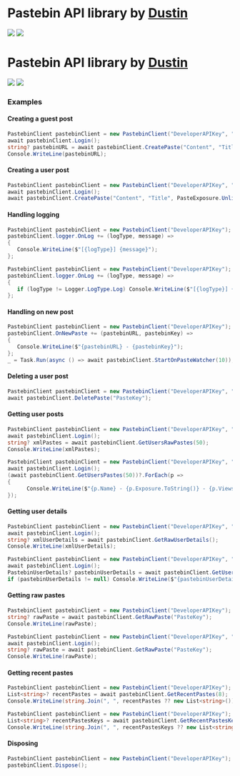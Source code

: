 # Pastebin API library by [Dustin](https://github.com/Dustin21335)

[![](https://img.shields.io/nuget/v/PastebinAPINet.svg?style=for-the-badge)](https://www.nuget.org/packages/PastebinAPINet/)
[![](https://img.shields.io/nuget/dt/PastebinAPINet.svg?style=for-the-badge)](https://www.nuget.org/packages/PastebinAPINet/)

# Pastebin API library by [Dustin](https://github.com/Dustin21335)

[![](https://img.shields.io/nuget/v/PastebinAPINet.svg?style=for-the-badge)](https://www.nuget.org/packages/PastebinAPINet/)
[![](https://img.shields.io/nuget/dt/PastebinAPINet.svg?style=for-the-badge)](https://www.nuget.org/packages/PastebinAPINet/)

### Examples
#### Creating a guest post
```csharp
PastebinClient pastebinClient = new PastebinClient("DeveloperAPIKey", "Username", "Password");
await pastebinClient.Login();
string? pastebinURL = await pastebinClient.CreatePaste("Content", "Title", PasteExposure.Unlisted, PasteExpireDate.TenMinutes, PasteFormat.Text);
Console.WriteLine(pastebinURL);
```

#### Creating a user post
```csharp
PastebinClient pastebinClient = new PastebinClient("DeveloperAPIKey", "Username", "Password");
await pastebinClient.Login();
await pastebinClient.CreatePaste("Content", "Title", PasteExposure.Unlisted, PasteExpireDate.TenMinutes, PasteFormat.Text);
```

#### Handling logging
```csharp
PastebinClient pastebinClient = new PastebinClient("DeveloperAPIKey");
pastebinClient.logger.OnLog += (logType, message) =>
{
   Console.WriteLine($"[{logType}] {message}");
};
```

```csharp
PastebinClient pastebinClient = new PastebinClient("DeveloperAPIKey");
pastebinClient.logger.OnLog += (logType, message) =>
{
   if (logType != Logger.LogType.Log) Console.WriteLine($"[{logType}] {message}");
};
```

#### Handling on new post
```csharp
PastebinClient pastebinClient = new PastebinClient("DeveloperAPIKey");
pastebinClient.OnNewPaste += (pastebinURL, pastebinKey) =>
{
   Console.WriteLine($"{pastebinURL} - {pastebinKey}");
};        
_ = Task.Run(async () => await pastebinClient.StartOnPasteWatcher(10));
```

#### Deleting a user post
```csharp
PastebinClient pastebinClient = new PastebinClient("DeveloperAPIKey", "Username", "Password");
await pastebinClient.DeletePaste("PasteKey");
```

#### Getting user posts
```csharp
PastebinClient pastebinClient = new PastebinClient("DeveloperAPIKey", "Username", "Password");
await pastebinClient.Login();
string? xmlPastes = await pastebinClient.GetUsersRawPastes(50);
Console.WriteLine(xmlPastes);
```

```csharp
PastebinClient pastebinClient = new PastebinClient("DeveloperAPIKey", "Username", "Password");
await pastebinClient.Login();
(await pastebinClient.GetUsersPastes(50))?.ForEach(p =>
{
      Console.WriteLine($"{p.Name} - {p.Exposure.ToString()} - {p.Views}");
});
```

#### Getting user details
```csharp
PastebinClient pastebinClient = new PastebinClient("DeveloperAPIKey", "Username", "Password");
await pastebinClient.Login();
string? xmlUserDetails = await pastebinClient.GetRawUserDetails();   
Console.WriteLine(xmlUserDetails);
```

```csharp
PastebinClient pastebinClient = new PastebinClient("DeveloperAPIKey", "Username", "Password");
await pastebinClient.Login();
PastebinUserDetails? pastebinUserDetails = await pastebinClient.GetUserDetails();
if (pastebinUserDetails != null) Console.WriteLine($"{pastebinUserDetails.Name} - {pastebinUserDetails.Email} - {pastebinUserDetails.AccountType}");
```


#### Getting raw pastes
```csharp
PastebinClient pastebinClient = new PastebinClient("DeveloperAPIKey");
string? rawPaste = await pastebinClient.GetRawPaste("PasteKey");
Console.WriteLine(rawPaste);
```

```csharp
PastebinClient pastebinClient = new PastebinClient("DeveloperAPIKey", "Username", "Password");
await pastebinClient.Login();
string? rawPaste = await pastebinClient.GetRawPaste("PasteKey");
Console.WriteLine(rawPaste);
```

#### Getting recent pastes
```csharp
PastebinClient pastebinClient = new PastebinClient("DeveloperAPIKey");
List<string>? recentPastes = await pastebinClient.GetRecentPastes(8);
Console.WriteLine(string.Join(", ", recentPastes ?? new List<string>()));
```

```csharp
PastebinClient pastebinClient = new PastebinClient("DeveloperAPIKey");
List<string>? recentPastesKeys = await pastebinClient.GetRecentPastesKeys(8);
Console.WriteLine(string.Join(", ", recentPastesKeys ?? new List<string>()));
```

#### Disposing
```csharp
PastebinClient pastebinClient = new PastebinClient("DeveloperAPIKey");
pastebinClient.Dispose();
```
